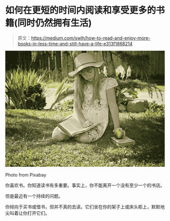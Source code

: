 # 如何在更短的时间内阅读和享受更多的书籍(同时仍然拥有生活)

> 原文：<https://medium.com/swlh/how-to-read-and-enjoy-more-books-in-less-time-and-still-have-a-life-e313f1868214>

![](img/147daa49ff2116f424f8ca92275a2639.png)

Photo from Pixabay

你喜欢书。你知道读书有多重要。事实上，你不能离开一个没有至少一个的书店。

但是最近有一个持续的问题。

你倾向于买书或借书，但并不真的去读。它们坐在你的架子上或床头柜上，默默地尖叫着让你打开它们。